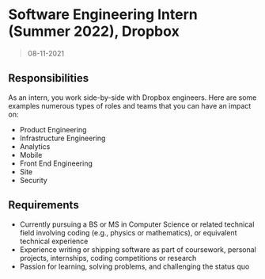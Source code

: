# Software Engineering Intern (Summer 2022), Dropbox

> 08-11-2021

## Responsibilities

As an intern, you work side-by-side with Dropbox engineers. Here are some examples numerous types of roles and teams that you can have an impact on:

- Product Engineering
- Infrastructure Engineering
- Analytics
- Mobile
- Front End Engineering
- Site
- Security

## Requirements

- Currently pursuing a BS or MS in Computer Science or related technical field involving coding (e.g., physics or mathematics), or equivalent technical experience
- Experience writing or shipping software as part of coursework, personal projects, internships, coding competitions or research
- Passion for learning, solving problems, and challenging the status quo
